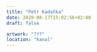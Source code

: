 ```yaml
---
title: "Petr Kadaňka"
date: 2020-08-17T15:02:56+02:00
draft: false

artwork: "???"
location: "kanal"
---
```

